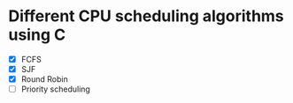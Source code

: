 # Different CPU scheduling algorithms using C
- [x] FCFS
- [x] SJF
- [x] Round Robin
- [ ] Priority scheduling
